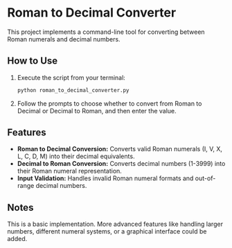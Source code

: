 # Roman to Decimal Converter

This project implements a command-line tool for converting between Roman numerals and decimal numbers.

## How to Use

1.  Execute the script from your terminal:
    ```bash
    python roman_to_decimal_converter.py
    ```
2.  Follow the prompts to choose whether to convert from Roman to Decimal or Decimal to Roman, and then enter the value.

## Features

-   **Roman to Decimal Conversion:** Converts valid Roman numerals (I, V, X, L, C, D, M) into their decimal equivalents.
-   **Decimal to Roman Conversion:** Converts decimal numbers (1-3999) into their Roman numeral representation.
-   **Input Validation:** Handles invalid Roman numeral formats and out-of-range decimal numbers.

## Notes

This is a basic implementation. More advanced features like handling larger numbers, different numeral systems, or a graphical interface could be added.